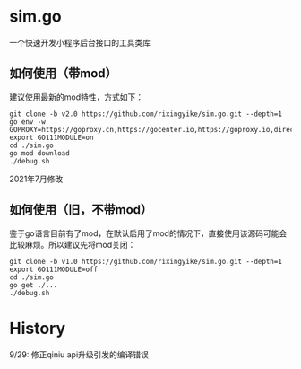 # sim.go
一个快速开发小程序后台接口的工具类库

## 如何使用（带mod）

建议使用最新的mod特性，方式如下：

```
git clone -b v2.0 https://github.com/rixingyike/sim.go.git --depth=1
go env -w GOPROXY=https://goproxy.cn,https://gocenter.io,https://goproxy.io,direct
export GO111MODULE=on
cd ./sim.go
go mod download
./debug.sh
```

2021年7月修改

## 如何使用（旧，不带mod）

鉴于go语言目前有了mod，在默认启用了mod的情况下，直接使用该源码可能会比较麻烦。所以建议先将mod关闭：

```
git clone -b v1.0 https://github.com/rixingyike/sim.go.git --depth=1
export GO111MODULE=off
cd ./sim.go
go get ./...
./debug.sh
```

# History
9/29: 修正qiniu api升级引发的编译错误
